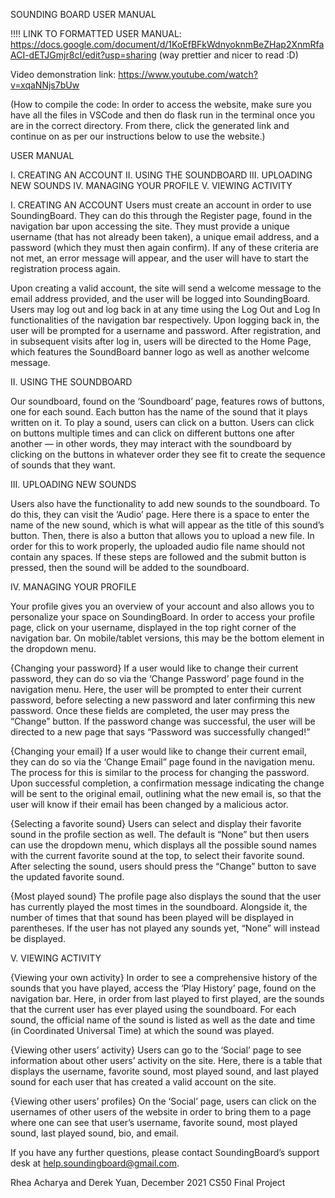 SOUNDING BOARD USER MANUAL

!!!! LINK TO FORMATTED USER MANUAL: https://docs.google.com/document/d/1KoEfBFkWdnyoknmBeZHap2XnmRfaACI-dETJGmjr8cI/edit?usp=sharing (way prettier and nicer to read :D)

Video demonstration link: https://www.youtube.com/watch?v=xqaNNjs7bUw 

(How to compile the code: In order to access the website, make sure you have all the files in VSCode and then do flask run in the terminal once you are in the correct directory. From there, click the generated link and continue on as per our instructions below to use the website.)


USER MANUAL

I. CREATING AN ACCOUNT
II. USING THE SOUNDBOARD
III. UPLOADING NEW SOUNDS
IV. MANAGING YOUR PROFILE
V. VIEWING ACTIVITY

I. CREATING AN ACCOUNT
Users must create an account in order to use SoundingBoard. They can do this through the Register page, found in the navigation bar upon accessing the site. They must provide a unique username (that has not already been taken), a unique email address, and a password (which they must then again confirm). If any of these criteria are not met, an error message will appear, and the user will have to start the registration process again.

Upon creating a valid account, the site will send a welcome message to the email address provided, and the user will be logged into SoundingBoard. Users may log out and log back in at any time using the Log Out and Log In functionalities of the navigation bar respectively. Upon logging back in, the user will be prompted for a username and password. After registration, and in subsequent visits after log in, users will be directed to the Home Page, which features the SoundBoard banner logo as well as another welcome message.

II. USING THE SOUNDBOARD

Our soundboard, found on the ‘Soundboard’ page, features rows of buttons, one for each sound. Each button has the name of the sound that it plays written on it. To play a sound, users can click on a button. Users can click on buttons multiple times and can click on different buttons one after another — in other words, they may interact with the soundboard by clicking on the buttons in whatever order they see fit to create the sequence of sounds that they want. 

III. UPLOADING NEW SOUNDS

Users also have the functionality to add new sounds to the soundboard. To do this, they can visit the ‘Audio’ page. Here there is a space to enter the name of the new sound, which is what will appear as the title of this sound’s button. Then, there is also a button that allows you to upload a new file. In order for this to work properly, the uploaded audio file name should not contain any spaces. If these steps are followed and the submit button is pressed, then the sound will be added to the soundboard.

IV. MANAGING YOUR PROFILE

Your profile gives you an overview of your account and also allows you to personalize your space on SoundingBoard. In order to access your profile page, click on your username, displayed in the top right corner of the navigation bar. On mobile/tablet versions, this may be the bottom element in the dropdown menu.

{Changing your password}
If a user would like to change their current password, they can do so via the ‘Change Password’ page found in the navigation menu. Here, the user will be prompted to enter their current password, before selecting a new password and later confirming this new password. Once these fields are completed, the user may press the “Change” button. If the password change was successful, the user will be directed to a new page that says “Password was successfully changed!”

{Changing your email}
If a user would like to change their current email, they can do so via the ‘Change Email” page found in the navigation menu. The process for this is similar to the process for changing the password. Upon successful completion, a confirmation message indicating the change will be sent to the original email, outlining what the new email is, so that the user will know if their email has been changed by a malicious actor.

{Selecting a favorite sound}
Users can select and display their favorite sound in the profile section as well. The default is “None” but then users can use the dropdown menu, which displays all the possible sound names with the current favorite sound at the top, to select their favorite sound. After selecting the sound, users should press the “Change” button to save the updated favorite sound.

{Most played sound}
The profile page also displays the sound that the user has currently played the most times in the soundboard. Alongside it, the number of times that that sound has been played will be displayed in parentheses. If the user has not played any sounds yet, “None” will instead be displayed.

V. VIEWING ACTIVITY 

{Viewing your own activity}
In order to see a comprehensive history of the sounds that you have played, access the ‘Play History’ page, found on the navigation bar. Here, in order from last played to first played, are the sounds that the current user has ever played using the soundboard.  For each sound, the official name of the sound is listed as well as the date and time (in Coordinated Universal Time) at which the sound was played.

{Viewing other users’ activity}
Users can go to the ‘Social’ page to see information about other users’ activity on the site. Here, there is a table that displays the username, favorite sound, most played sound, and last played sound for each user that has created a valid account on the site. 

{Viewing other users’ profiles}
On the ‘Social’ page, users can click on the usernames of other users of the website in order to bring them to a page where one can see that user’s username, favorite sound, most played sound, last played sound, bio, and email. 

If you have any further questions, please contact SoundingBoard’s support desk at help.soundingboard@gmail.com.

Rhea Acharya and Derek Yuan, December 2021 CS50 Final Project	